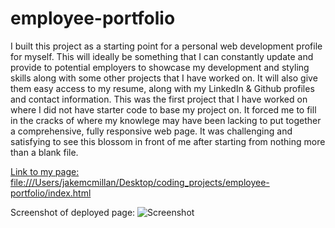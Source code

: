 # employee-portfolio

I built this project as a starting point for a personal web development profile for myself.  This will ideally be something that I can constantly update and provide to potential employers to showcase my development and styling skills along with some other projects that I have worked on.  It will also give them easy access to my resume, along with my LinkedIn & Github profiles and contact information.  This was the first project that I have worked on where I did not have starter code to base my project on.  It forced me to fill in the cracks of where my knowlege may have been lacking to put together a comprehensive, fully responsive web page.  It was challenging and satisfying to see this blossom in front of me after starting from nothing more than a blank file. 

[Link to my page: file:///Users/jakemcmillan/Desktop/coding_projects/employee-portfolio/index.html](file:///Users/jakemcmillan/Desktop/coding_projects/employee-portfolio/index.html)

Screenshot of deployed page:
![Screenshot](website-screenshot.png)